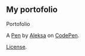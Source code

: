 My portofolio
-------------
Portofolio

A [Pen](https://codepen.io/AleksaxD/pen/xLVdeK) by [Aleksa](http://codepen.io/AleksaxD) on [CodePen](http://codepen.io/).

[License](https://codepen.io/AleksaxD/pen/xLVdeK/license).